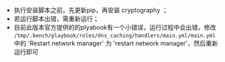 * 执行安装脚本之前，先更新pip，再安装 cryptography ；
* 若运行脚本出错，需重新运行；
* 目前此版本官方提供的的plyabook有一个小错误，运行过程中会出错，修改 ```/tmp/.bench/playbook/roles/dns_caching/handlers/main.yml/main.yml``` 中的 'Restart network manager' 为 'restart network manager'，然后重新运行即可